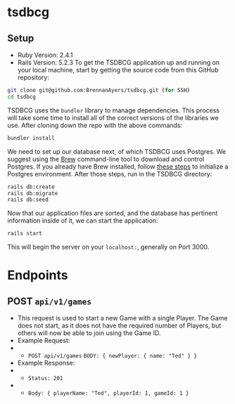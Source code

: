 # tsdbcg

## Setup
- Ruby Version: 2.4.1
- Rails Version: 5.2.3
To get the TSDBCG application up and running on your local machine, start by getting the source code from this GitHub repository:
```bash
git clone git@github.com:BrennanAyers/tsdbcg.git (for SSH)
cd tsdbcg
```
TSDBCG uses the `bundler` library to manage dependencies. This process will take some time to install all of the correct versions of the libraries we use. After cloning down the repo with the above commands:
```bash
bundler install
```
We need to set up our database next, of which TSDBCG uses Postgres. We suggest using the [Brew](https://brew.sh/) command-line tool to download and control Postgres. If you already have Brew installed, follow [these steps](https://gist.github.com/ibraheem4/ce5ccd3e4d7a65589ce84f2a3b7c23a3) to initialize a Postgres environment.
After those steps, run in the TSDBCG directory:
```bash
rails db:create
rails db:migrate
rails db:seed
```
Now that our application files are sorted, and the database has pertinent information inside of it, we can start the application:
```bash
rails start
```
This will begin the server on your `localhost:`, generally on Port 3000.

# Endpoints

## POST `api/v1/games`
- This request is used to start a new Game with a single Player. The Game does not start, as it does not have the required number of Players, but others will now be able to join using the Game ID.
- Example Request:
- - `POST api/v1/games` `BODY: { newPlayer: { name: "Ted" } }`
- Example Response:
- - `Status: 201`
- - `Body: { playerName: "Ted", playerId: 1, gameId: 1 }`

